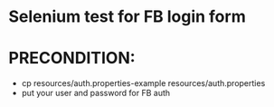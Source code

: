 # Selenium test for FB login form

# PRECONDITION:
- cp resources/auth.properties-example resources/auth.properties
- put your user and password for FB auth
